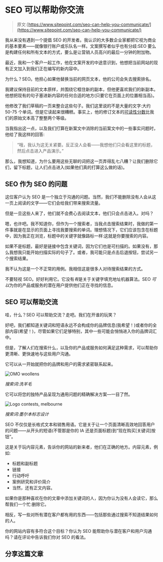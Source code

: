 # SEO 可以帮助你交流

> 原文:[https://www.sitepoint.com/seo-can-help-you-communicate/](https://www.sitepoint.com/seo-can-help-you-communicate/)

我从来没有遇到一个提倡 SEO 的开发者。我认识的大多数企业家都把它视为商业的基本要素——就像银行账户或乐队名一样。文案撰写者似乎也有分歧:SEO 要么是构建任何和所有文本的方式，要么是让营销人员高兴的最后一分钟的附加物。

最近，我和一个客户一起工作，他在文案开发的中途意识到，他想把当前网站的现有正文加入到我们正在编写的新内容中。

为什么？SEO。他担心如果他替换当前的网页文本，他的公司会失去搜索排名。

我建议保持目前的文本原样，并围绕它框住新的副本，但他更喜欢我们的新副本。他想把现有的句子塞进新内容的任何合适的地方(只要它在页面上的位置相当高)。

他修改了我们草稿的一页来整合这些句子。我们这里说的不是大量的文字:大约 50-75 个单词。但是它读起来很糟糕。事实上，他的修订文本的[可读性分数](http://en.wikipedia.org/wiki/Flesch%E2%80%93Kincaid_Readability_Test)比我们的原始文本高了整整两个等级。

当我指出这一点，以及我们打算在新案文中消除的当前案文中的一些事实问题时，他给了我这样的回答:

> “哦，我认为这无关紧要。反正没人会看——我想他们只会看这里的标题，然后点击进入产品演示。”

那么，我想知道，为什么要用这些无聊的词把这一页弄得乱七八糟？让我们删除它们，留下标题，让人们点击进入(如果他们真的打算这么做的话)。

## SEO 作为 SEO 的问题

这位客户认为 SEO 是一个独立于沟通的问题。当然，我们不能删除没有人会从这一页上阅读的文字——它们会给我们带来搜索流量。

但是一旦这些人来了，他们就不会费心去阅读文本，他们只会点击进入。对吗？

嗯，也许吧。我不知道你，但作为一个搜索者，当我点击搜索结果时，我做的第一件事就是在显示的页面上寻找我要搜索的单词。理想情况下，它们应该包含在标题中，因为我正在浏览，标题中的关键字就像路标一样:这就是你要搜索的内容。

如果不是标题，最好是链接中包含关键词，因为它们也是可扫描的。如果没有，那么我想我只能开始扫描实际的句子了。或者，我可能只是点击后退按钮，尝试另一个搜索结果。

我不认为这是一个不正常的用例。我相信这是很多人对待搜索结果的方式。

不要轻视 SEO。好好利用它。它没有*有*是关于关键字填充地址机器算法。SEO *可以*为你的产品或服务的潜在用户提供他们正在寻找的信息。

## SEO 可以帮助交流

哇，什么？SEO 可以帮助交流？走吧。我们在开谁的玩笑？

好吧，我们都知道关键词和短语永远不会构成你的品牌信息(我希望！)或者你的全部内容(希望！)，尽管如果它们足够特别，其中一些可能会悄悄进入你的品牌词汇中。

但是，了解人们在搜索什么，以及你的产品或服务如何满足这种需求，可以帮助你更清晰、更快速地与这些用户沟通。

它可以从一开始就把你的品牌和用户的需求紧密联系起来。

![OMO woollens](../Images/f4121bf5d2a336ba40c36a098a406b38.png)

*搜索词:洗羊毛*

它可以将您的独特产品呈现为通用问题的精确解决方案—一目了然。

![Logo contests, melbourne](../Images/c5df98fa69f318d6f3814da7326dedb6.png)

*搜索词:墨尔本标志设计*

SEO 不仅仅是长格式文本和销售用语。它是关于让一个页面清晰高效地回答用户的问题——从开头的短语(不管那是你的 IA 还是页面标题)到“现在购买[关键词]按钮”。

这是关于玩内容元素，告诉你的网站的新来者，他们在正确的地方。内容元素，例如:

*   标题和副标题
*   链接
*   行动呼吁
*   案例研究和评价简介
*   当然，还有正文内容。

如果你是那种喜欢在你的文章中添加关键词的人，因为你认为没有人会读它，那么帮我们一个忙:删除它。

相反，写一些对所有潜在客户都有用的东西——包括那些通过搜索不知道结果如何的人。

你的网站内容有多符合这个目标？你认为 SEO 能帮助你与潜在客户和用户沟通吗？请在评论中告诉我们你对 SEO 的看法。

## 分享这篇文章